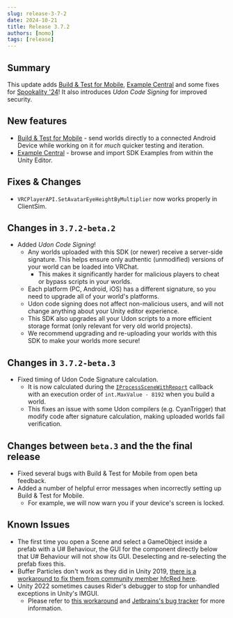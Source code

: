 ```yaml
---
slug: release-3-7-2
date: 2024-10-21
title: Release 3.7.2
authors: [momo]
tags: [release]
---
```

## Summary

This update adds [Build & Test for Mobile](/platforms/android/build-test-mobile), [Example Central](/sdk/example-central) and some fixes for [Spookality '24](http://hello.vrchat.com/blog/spookality-2024-arrives-october-1)! It also introduces _Udon Code Signing_ for improved security.

<!-- truncate -->

## New features

- [Build & Test for Mobile](/platforms/android/build-test-mobile) - send worlds directly to a connected Android Device while working on it for _much_ quicker testing and iteration.
- [Example Central](/sdk/example-central) - browse and import SDK Examples from within the Unity Editor.

## Fixes & Changes

- `VRCPlayerAPI.SetAvatarEyeHeightByMultiplier` now works properly in ClientSim.

## Changes in `3.7.2-beta.2`

- Added _Udon Code Signing_!
    - Any worlds uploaded with this SDK (or newer) receive a server-side signature. This helps ensure only authentic (unmodified) versions of your world can be loaded into VRChat.
      - This makes it significantly harder for malicious players to cheat or bypass scripts in your worlds.
    - Each platform (PC, Android, iOS) has a different signature, so you need to upgrade all of your world's platforms.
    - Udon code signing does not affect non-malicious users, and will not change anything about your Unity editor experience.
    - This SDK also upgrades all your Udon scripts to a more efficient storage format (only relevant for very old world projects).
    - We recommend upgrading and re-uploading your worlds with this SDK to make your worlds more secure!

## Changes in `3.7.2-beta.3`

- Fixed timing of Udon Code Signature calculation.
    - It is now calculated during the [`IProcessSceneWithReport`](https://docs.unity3d.com/ScriptReference/Build.IProcessSceneWithReport.html) callback with an execution order of `int.MaxValue - 8192` when you build a world.
    - This fixes an issue with some Udon compilers (e.g. CyanTrigger) that modify code after signature calculation, making uploaded worlds fail verification.

## Changes between `beta.3` and the the final release

- Fixed several bugs with Build & Test for Mobile from open beta feedback.
- Added a number of helpful error messages when incorrectly setting up Build & Test for Mobile.
    - For example, we will now warn you if your device's screen is locked.

## Known Issues

- The first time you open a Scene and select a GameObject inside a prefab with a U# Behaviour, the GUI for the component directly below that U# Behaviour will not show its GUI. Deselecting and re-selecting the prefab fixes this.
- Buffer Particles don't work as they did in Unity 2019, [there is a workaround to fix them from community member hfcRed here](https://x.com/hfcRedddd/status/1696915379090604179).
- Unity 2022 sometimes causes Rider's debugger to stop for unhandled exceptions in Unity's IMGUI.
    - Please refer to [this workaround](https://forum.unity.com/threads/rider-debugger-breaks-on-unhandled-exception.1135879/#post-7305256) and [Jetbrains's bug tracker](https://youtrack.jetbrains.com/issue/RIDER-64944) for more information.
